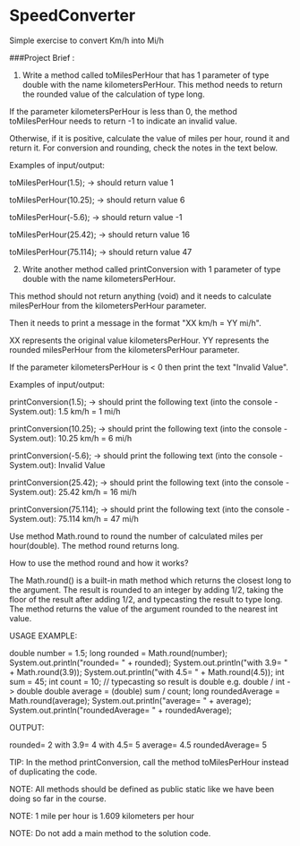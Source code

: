 # SpeedConverter
Simple exercise to convert Km/h into Mi/h

###Project Brief :
1. Write a method called toMilesPerHour that has 1 parameter of type double with the name kilometersPerHour. This method needs to return the rounded value of the calculation of type long.

If the parameter kilometersPerHour is less than 0, the method toMilesPerHour needs to return -1 to indicate an invalid value.

Otherwise, if it is positive, calculate the value of miles per hour, round it and return it. For conversion and rounding, check the notes in the text below.



Examples of input/output:

toMilesPerHour(1.5); → should return value 1

toMilesPerHour(10.25); → should return value 6

toMilesPerHour(-5.6); → should return value -1

toMilesPerHour(25.42); → should return value 16

toMilesPerHour(75.114); → should return value 47



2. Write another method called printConversion with 1 parameter of type double with the name kilometersPerHour.

This method should not return anything (void) and it needs to calculate milesPerHour from the kilometersPerHour parameter.

Then it needs to print a message in the format "XX km/h = YY mi/h".

XX represents the original value kilometersPerHour.
YY represents the rounded milesPerHour from the kilometersPerHour parameter.

If the parameter kilometersPerHour is < 0 then print the text "Invalid Value".



Examples of input/output:

printConversion(1.5); → should print the following text (into the console - System.out): 1.5 km/h = 1 mi/h

printConversion(10.25); → should print the following text (into the console - System.out): 10.25 km/h = 6 mi/h

printConversion(-5.6); → should print the following text (into the console - System.out): Invalid Value

printConversion(25.42); → should print the following text (into the console - System.out): 25.42 km/h = 16 mi/h

printConversion(75.114); → should print the following text (into the console - System.out): 75.114 km/h = 47 mi/h



Use method Math.round to round the number of calculated miles per hour(double). The method round returns long.



How to use the method round and how it works?

The Math.round() is a built-in math method which returns the closest long to the argument. The result is rounded to an integer by adding 1/2, taking the floor of the result after adding 1/2, and typecasting the result to type long. The method returns the value of the argument rounded to the nearest int value.

USAGE EXAMPLE:

double number = 1.5;
long rounded = Math.round(number);
System.out.println("rounded= " + rounded);
System.out.println("with 3.9= " + Math.round(3.9));
System.out.println("with 4.5= " + Math.round(4.5));
int sum = 45;
int count = 10;
// typecasting so result is double e.g. double / int -> double
double average = (double) sum / count;
long roundedAverage = Math.round(average);
System.out.println("average= " + average);
System.out.println("roundedAverage= " + roundedAverage);


OUTPUT:

rounded= 2
with 3.9= 4
with 4.5= 5
average= 4.5
roundedAverage= 5




TIP: In the method printConversion, call the method toMilesPerHour instead of duplicating the code.

NOTE: All methods should be defined as public static like we have been doing so far in the course.

NOTE: 1 mile per hour is 1.609 kilometers per hour

NOTE: Do not add a main method to the solution code.
